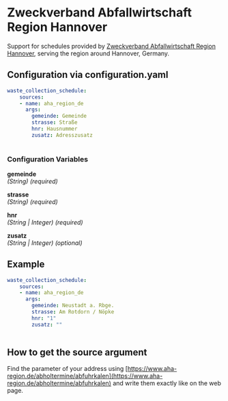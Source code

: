 # Zweckverband Abfallwirtschaft Region Hannover

Support for schedules provided by [Zweckverband Abfallwirtschaft Region Hannover](https://www.aha-region.de/), serving the region around Hannover, Germany.

## Configuration via configuration.yaml

```yaml
waste_collection_schedule:
    sources:
    - name: aha_region_de
      args:
        gemeinde: Gemeinde
        strasse: Straße
        hnr: Hausnummer
        zusatz: Adresszusatz
        
```

### Configuration Variables

**gemeinde**  
*(String) (required)*

**strasse**  
*(String) (required)*

**hnr**  
*(String | Integer) (required)*

**zusatz**  
*(String | Integer) (optional)*

## Example

```yaml
waste_collection_schedule:
    sources:
    - name: aha_region_de
      args:
        gemeinde: Neustadt a. Rbge.
        strasse: Am Rotdorn / Nöpke
        hnr: "1"
        zusatz: ""
        
```

## How to get the source argument

Find the parameter of your address using [https://www.aha-region.de/abholtermine/abfuhrkalen](https://www.aha-region.de/abholtermine/abfuhrkalen) and write them exactly like on the web page.
